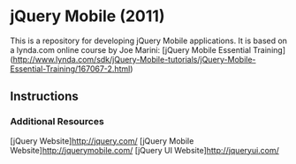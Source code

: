 jQuery Mobile (2011)
====================
This is a repository for developing jQuery Mobile applications. It is based on a lynda.com online course by Joe Marini: [jQuery Mobile Essential Training] (http://www.lynda.com/sdk/jQuery-Mobile-tutorials/jQuery-Mobile-Essential-Training/167067-2.html) 

## Instructions

### Additional Resources
[jQuery Website]http://jquery.com/
[jQuery Mobile Website]http://jquerymobile.com/
[jQuery UI Website]http://jqueryui.com/
